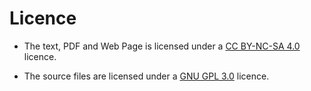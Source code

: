 # Licence

- The text, PDF and Web Page is licensed under a [CC BY-NC-SA 4.0](https://creativecommons.org/licenses/by-nc-sa/4.0/) licence.

- The source files are licensed under a [GNU GPL 3.0](https://www.gnu.org/licenses/gpl-3.0.en.html#license-text) licence.